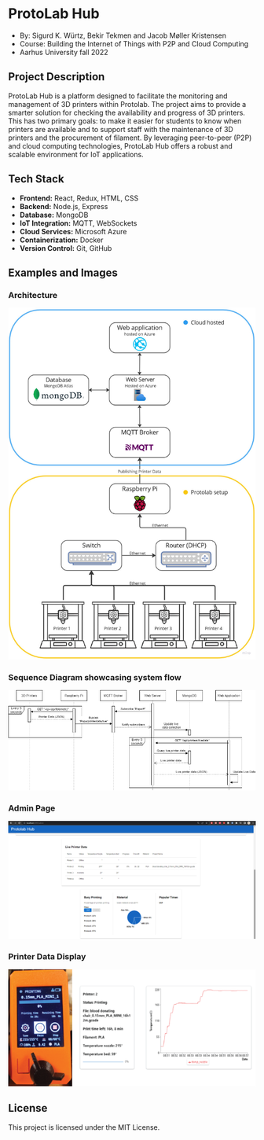 # ProtoLab Hub
* By: Sigurd K. Würtz, Bekir Tekmen and Jacob Møller Kristensen
* Course: Building the Internet of Things with P2P and Cloud Computing
* Aarhus University fall 2022

## Project Description
ProtoLab Hub is a platform designed to facilitate the monitoring and management of 3D printers within Protolab. The project aims to provide a smarter solution for checking the availability and progress of 3D printers. This has two primary goals: to make it easier for students to know when printers are available and to support staff with the maintenance of 3D printers and the procurement of filament. By leveraging peer-to-peer (P2P) and cloud computing technologies, ProtoLab Hub offers a robust and scalable environment for IoT applications.

## Tech Stack
- **Frontend:** React, Redux, HTML, CSS
- **Backend:** Node.js, Express
- **Database:** MongoDB
- **IoT Integration:** MQTT, WebSockets
- **Cloud Services:** Microsoft Azure
- **Containerization:** Docker
- **Version Control:** Git, GitHub

## Examples and Images
### Architecture
<img src="images\Architecture_Overview.jpg" alt="Dashboard" width="600"/>

### Sequence Diagram showcasing system flow
<img src="images\Sekvensdiagram.png" alt="Home Page" width="600"/>

### Admin Page
<img src="images\Admin_page_2.png" alt="Admin Page" width="600"/>

### Printer Data Display
<img src="images\PrinterDataDisplay.jpg" alt="Admin Page" width="600"/>

## License
This project is licensed under the MIT License.


